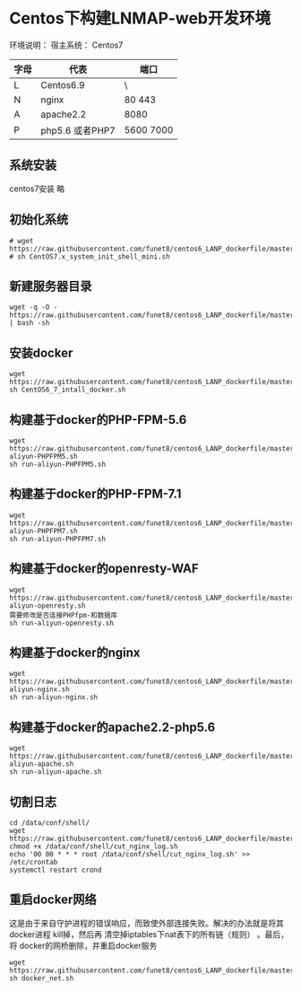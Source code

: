 # Centos下构建LNMAP-web开发环境

环境说明：
宿主系统： Centos7

| 字母| 代表 | 端口 |
|---|---|---|
| L | Centos6.9 | \ |
| N | nginx |80 443|
| A | apache2.2 | 8080 |
| P | php5.6 或者PHP7 |5600 7000 |

## 系统安装
centos7安装 略

## 初始化系统

```
# wget https://raw.githubusercontent.com/funet8/centos6_LANP_dockerfile/master/shell/CentOS7.x_system_init_shell_mini.sh
# sh CentOS7.x_system_init_shell_mini.sh
```

## 新建服务器目录
```
wget -q -O - https://raw.githubusercontent.com/funet8/centos6_LANP_dockerfile/master/shell/create_dir.sh | bash -sh
```

## 安装docker
```
wget https://raw.githubusercontent.com/funet8/centos6_LANP_dockerfile/master/shell/CentOS6_7_intall_docker.sh
sh CentOS6_7_intall_docker.sh
```

## 构建基于docker的PHP-FPM-5.6
```
wget https://raw.githubusercontent.com/funet8/centos6_LANP_dockerfile/master/shell/run-aliyun-PHPFPM5.sh
sh run-aliyun-PHPFPM5.sh

```

## 构建基于docker的PHP-FPM-7.1
```
wget https://raw.githubusercontent.com/funet8/centos6_LANP_dockerfile/master/shell/run-aliyun-PHPFPM7.sh
sh run-aliyun-PHPFPM7.sh
```

## 构建基于docker的openresty-WAF
```
wget https://raw.githubusercontent.com/funet8/centos6_LANP_dockerfile/master/shell/run-aliyun-openresty.sh
需要修改是否连接PHPfpm-和数据库
sh run-aliyun-openresty.sh
```

## 构建基于docker的nginx
```
wget https://raw.githubusercontent.com/funet8/centos6_LANP_dockerfile/master/shell/run-aliyun-nginx.sh
sh run-aliyun-nginx.sh
```

## 构建基于docker的apache2.2-php5.6
```
wget https://raw.githubusercontent.com/funet8/centos6_LANP_dockerfile/master/shell/run-aliyun-apache.sh
sh run-aliyun-apache.sh
```


## 切割日志

```
cd /data/conf/shell/
wget https://raw.githubusercontent.com/funet8/centos6_LANP_dockerfile/master/shell/cut_log_nginx_docker.sh
chmod +x /data/conf/shell/cut_nginx_log.sh
echo '00 00 * * * root /data/conf/shell/cut_nginx_log.sh' >> /etc/crontab
systemctl restart crond
```


## 重启docker网络

这是由于来自守护进程的错误响应，而致使外部连接失败。解决的办法就是将其docker进程 kill掉，然后再 清空掉iptables下nat表下的所有链（规则） 。最后，将 docker的网桥删除，并重启docker服务
```
wget https://raw.githubusercontent.com/funet8/centos6_LANP_dockerfile/master/shell/docker_net.sh
sh docker_net.sh
```





















